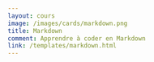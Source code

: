 ```yaml
---
layout: cours
image: /images/cards/markdown.png
title: Markdown
comment: Apprendre à coder en Markdown
link: /templates/markdown.html
---
```

